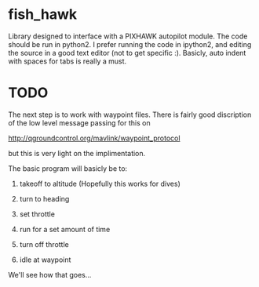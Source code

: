 # fish_hawk

Library designed to interface with a PIXHAWK autopilot module.
The code should be run in python2. I prefer running the code in ipython2, and
editing the source in a good text editor (not to get specific :). Basicly,
auto indent with spaces for tabs is really a must.

# TODO
The next step is to work with waypoint files. There is fairly good discription
of the low level message passing for this on

http://qgroundcontrol.org/mavlink/waypoint_protocol

but this is very light on the implimentation.

The basic program will basicly be to:

1) takeoff to altitude (Hopefully this works for dives)

2) turn to heading

3) set throttle

4) run for a set amount of time

5) turn off throttle

6) idle at waypoint

We'll see how that goes...
